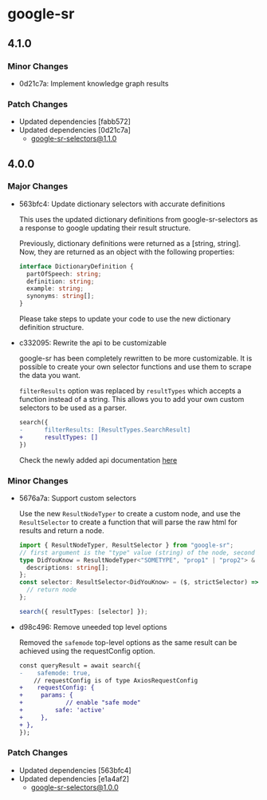 # google-sr

## 4.1.0

### Minor Changes

- 0d21c7a: Implement knowledge graph results

### Patch Changes

- Updated dependencies [fabb572]
- Updated dependencies [0d21c7a]
  - google-sr-selectors@1.1.0

## 4.0.0

### Major Changes

- 563bfc4: Update dictionary selectors with accurate definitions

  This uses the updated dictionary definitions from google-sr-selectors as a response to google updating their result structure.

  Previously, dictionary definitions were returned as a [string, string]. Now, they are returned as an object with the following properties:

  ```ts
  interface DictionaryDefinition {
    partOfSpeech: string;
    definition: string;
    example: string;
    synonyms: string[];
  }
  ```

  Please take steps to update your code to use the new dictionary definition structure.

- c332095: Rewrite the api to be customizable

  google-sr has been completely rewritten to be more customizable. It is possible to create your own selector functions and use them to scrape the data you want.

  `filterResults` option was replaced by `resultTypes` which accepts a function instead of a string. This allows you to add your own custom selectors to be used as a parser.

  ```diff
  search({
  -      filterResults: [ResultTypes.SearchResult]
  +      resultTypes: []
  })
  ```

  Check the newly added api documentation [here](https://github.com/typicalninja/google-sr/tree/master/packages/google-sr#google-sr-api)

### Minor Changes

- 5676a7a: Support custom selectors

  Use the new `ResultNodeTyper` to create a custom node, and use the `ResultSelector` to create a function that will parse the raw html for results and return a node.

  ```ts
  import { ResultNodeTyper, ResultSelector } from "google-sr";
  // first argument is the "type" value (string) of the node, second is all the properties of the node
  type DidYouKnow = ResultNodeTyper<"SOMETYPE", "prop1" | "prop2"> & { // properties that are not string can be defined as this
    descriptions: string[];
  };
  const selector: ResultSelector<DidYouKnow> = ($, strictSelector) => {
    // return node
  };

  search({ resultTypes: [selector] });
  ```

- d98c496: Remove uneeded top level options

  Removed the `safemode` top-level options as the same result can be achieved using the requestConfig option.

  ```diff
  const queryResult = await search({
  -    safemode: true,
      // requestConfig is of type AxiosRequestConfig
  +    requestConfig: {
  +		params: {
  +            // enable "safe mode"
  +			safe: 'active'
  +		},
  +	},
  });
  ```

### Patch Changes

- Updated dependencies [563bfc4]
- Updated dependencies [e1a4af2]
  - google-sr-selectors@1.0.0
